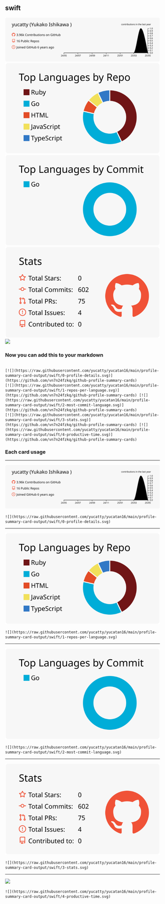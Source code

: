 ## swift

[![](./0-profile-details.svg)](https://github.com/vn7n24fzkq/github-profile-summary-cards)
[![](./1-repos-per-language.svg)](https://github.com/vn7n24fzkq/github-profile-summary-cards) [![](./2-most-commit-language.svg)](https://github.com/vn7n24fzkq/github-profile-summary-cards)
[![](./3-stats.svg)](https://github.com/vn7n24fzkq/github-profile-summary-cards) [![](./4-productive-time.svg)](https://github.com/vn7n24fzkq/github-profile-summary-cards)
### Now you can add this to your markdown
```

[![](https://raw.githubusercontent.com/yucatty/yucatan16/main/profile-summary-card-output/swift/0-profile-details.svg)](https://github.com/vn7n24fzkq/github-profile-summary-cards)
[![](https://raw.githubusercontent.com/yucatty/yucatan16/main/profile-summary-card-output/swift/1-repos-per-language.svg)](https://github.com/vn7n24fzkq/github-profile-summary-cards) [![](https://raw.githubusercontent.com/yucatty/yucatan16/main/profile-summary-card-output/swift/2-most-commit-language.svg)](https://github.com/vn7n24fzkq/github-profile-summary-cards)
[![](https://raw.githubusercontent.com/yucatty/yucatan16/main/profile-summary-card-output/swift/3-stats.svg)](https://github.com/vn7n24fzkq/github-profile-summary-cards) [![](https://raw.githubusercontent.com/yucatty/yucatan16/main/profile-summary-card-output/swift/4-productive-time.svg)](https://github.com/vn7n24fzkq/github-profile-summary-cards)

```

### Each card usage
---

![](./0-profile-details.svg)

```
![](https://raw.githubusercontent.com/yucatty/yucatan16/main/profile-summary-card-output/swift/0-profile-details.svg)
```

    

---

![](./1-repos-per-language.svg)

```
![](https://raw.githubusercontent.com/yucatty/yucatan16/main/profile-summary-card-output/swift/1-repos-per-language.svg)
```

    

---

![](./2-most-commit-language.svg)

```
![](https://raw.githubusercontent.com/yucatty/yucatan16/main/profile-summary-card-output/swift/2-most-commit-language.svg)
```

    

---

![](./3-stats.svg)

```
![](https://raw.githubusercontent.com/yucatty/yucatan16/main/profile-summary-card-output/swift/3-stats.svg)
```

    

---

![](./4-productive-time.svg)

```
![](https://raw.githubusercontent.com/yucatty/yucatan16/main/profile-summary-card-output/swift/4-productive-time.svg)
```

    
